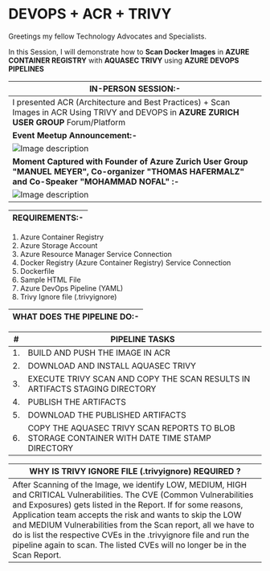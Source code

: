 # DEVOPS + ACR + TRIVY

Greetings my fellow Technology Advocates and Specialists.

In this Session, I will demonstrate how to __Scan Docker Images__ in __AZURE CONTAINER REGISTRY__ with __AQUASEC TRIVY__ using __AZURE DEVOPS PIPELINES__

| __IN-PERSON SESSION:-__ |
| --------- |
| I presented ACR (Architecture and Best Practices) + Scan Images in ACR Using TRIVY and DEVOPS in __AZURE ZURICH USER GROUP__ Forum/Platform |
| __Event Meetup Announcement:-__ |
| ![Image description](https://dev-to-uploads.s3.amazonaws.com/uploads/articles/jtq9o4y4z95uziaygvp0.png) |
| __Moment Captured with Founder of Azure Zurich User Group "MANUEL MEYER", Co-organizer "THOMAS HAFERMALZ" and Co-Speaker "MOHAMMAD NOFAL" :-__ |
| ![Image description](https://dev-to-uploads.s3.amazonaws.com/uploads/articles/kcrq2xc69sw5qyr1u7jw.png) |


| __REQUIREMENTS:-__ |
| --------- |

1. Azure Container Registry
2. Azure Storage Account 
3. Azure Resource Manager Service Connection
4. Docker Registry (Azure Container Registry) Service Connection
5. Dockerfile
6. Sample HTML File
7. Azure DevOps Pipeline (YAML)
8. Trivy Ignore file (.trivyignore)

| __WHAT DOES THE PIPELINE DO:-__ |
| --------- |

| # | PIPELINE TASKS | 
| --------- | --------- |
| 1. | BUILD AND PUSH THE IMAGE IN ACR |
| 2. | DOWNLOAD AND INSTALL AQUASEC TRIVY | 
| 3. | EXECUTE TRIVY SCAN AND COPY THE SCAN RESULTS IN ARTIFACTS STAGING DIRECTORY |
| 4. | PUBLISH THE ARTIFACTS |
| 5. | DOWNLOAD THE PUBLISHED ARTIFACTS |
| 6. | COPY THE AQUASEC TRIVY SCAN REPORTS TO BLOB STORAGE CONTAINER WITH DATE TIME STAMP DIRECTORY  |


| __WHY IS TRIVY IGNORE FILE (.trivyignore) REQUIRED ?__ |
| --------- |
| After Scanning of the Image, we identify LOW, MEDIUM, HIGH and CRITICAL Vulnerabilities. The CVE (Common Vulnerabilities and Exposures) gets listed in the Report. If for some reasons, Application team accepts the risk and wants to skip the LOW and MEDIUM Vulnerabilities from the Scan report, all we have to do is list the respective CVEs in the .trivyignore file and run the pipeline again to scan. The listed CVEs will no longer be in the Scan Report. |
